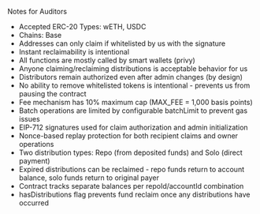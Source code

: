 Notes for Auditors

- Accepted ERC-20 Types: wETH, USDC
- Chains: Base
- Addresses can only claim if whitelisted by us with the signature
- Instant reclaimability is intentional
- All functions are mostly called by smart wallets (privy)
- Anyone claiming/reclaiming distributions is acceptable behavior for us
- Distributors remain authorized even after admin changes (by design)
- No ability to remove whitelisted tokens is intentional - prevents us from pausing the contract
- Fee mechanism has 10% maximum cap (MAX_FEE = 1,000 basis points)
- Batch operations are limited by configurable batchLimit to prevent gas issues
- EIP-712 signatures used for claim authorization and admin initialization
- Nonce-based replay protection for both recipient claims and owner operations
- Two distribution types: Repo (from deposited funds) and Solo (direct payment)
- Expired distributions can be reclaimed - repo funds return to account balance, solo funds return to original payer
- Contract tracks separate balances per repoId/accountId combination
- hasDistributions flag prevents fund reclaim once any distributions have occurred
